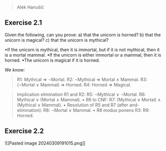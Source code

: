 > Alek Hanušić

## Exercise 2.1
Given the following, can you prove:
a) that the unicorn is horned?
b) that the unicorn is magical?
c) that the unicorn is mythical?

•If the unicorn is mythical, then it is immortal, but if it is not mythical, then it is a mortal mammal.
•If the unicorn is either immortal or a mammal, then it is horned.
•The unicorn is magical if it is horned.

*We know:*
>R1: Mythical ⇒ ¬Mortal. 
>R2: ¬Mythical ⇒ Mortal ∧ Mammal. 
>R3: (¬Mortal ∨ Mammal) ⇒ Horned. 
>R4: Horned ⇒ Magical.

> Implication elimination R1 and R2:
R5: ¬Mythical ∨ ¬Mortal.
R6: Mythical ∨ (Mortal ∧ Mammal).
• R6 to CNF:
R7: (Mythical ∨ Mortal) ∧ (Mythical ∨ Mammal).
• Resolution of R5 and R7 (after and-elimination):
R8: ¬Mortal ∨ Mammal.
• R8 modus ponens R3:
R9: Horned.


## Exercise 2.2
![[Pasted image 20240309191015.png]]